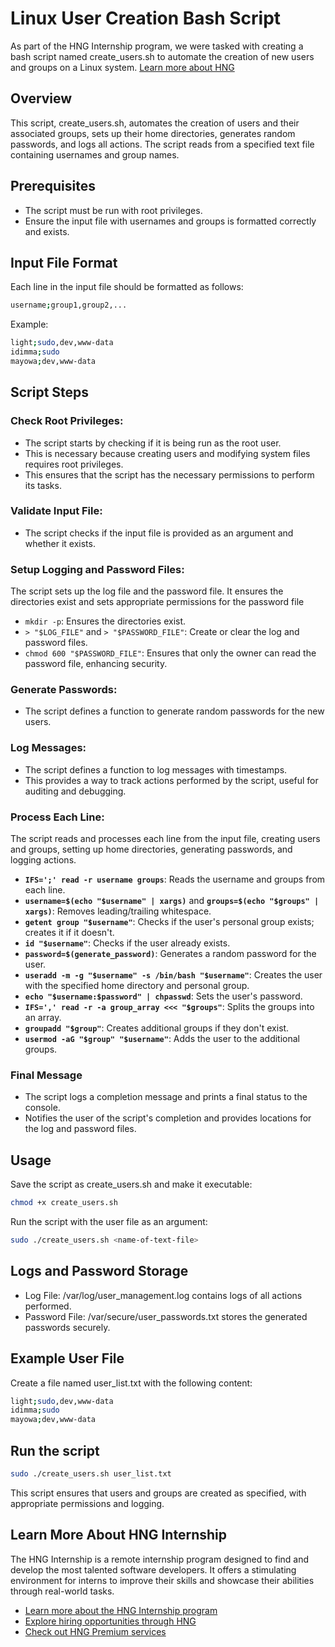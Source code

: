 # Linux User Creation Bash Script
As part of the HNG Internship program, we were tasked with creating a bash script named create_users.sh to automate the creation of new users and groups on a Linux system.
[Learn more about HNG](#learn-more-about-hng-internship)
## Overview
This script, create_users.sh, automates the creation of users and their associated groups, sets up their home directories, generates random passwords, and logs all actions. The script reads from a specified text file containing usernames and group names.

## Prerequisites
- The script must be run with root privileges.
- Ensure the input file with usernames and groups is formatted correctly and exists.

## Input File Format
Each line in the input file should be formatted as follows:
```bash
username;group1,group2,...
```
Example:
```bash
light;sudo,dev,www-data
idimma;sudo
mayowa;dev,www-data
```
## Script Steps
### Check Root Privileges:
- The script starts by checking if it is being run as the root user.
- This is necessary because creating users and modifying system files requires root privileges.
- This ensures that the script has the necessary permissions to perform its tasks.
### Validate Input File:
- The script checks if the input file is provided as an argument and whether it exists.
### Setup Logging and Password Files:
The script sets up the log file and the password file. It ensures the directories exist and sets appropriate permissions for the password file
- `mkdir -p`: Ensures the directories exist.
- `> "$LOG_FILE"` and `> "$PASSWORD_FILE"`: Create or clear the log and password files.
- `chmod 600 "$PASSWORD_FILE"`: Ensures that only the owner can read the password file, enhancing security.
### Generate Passwords:
- The script defines a function to generate random passwords for the new users.
### Log Messages:
- The script defines a function to log messages with timestamps.
- This provides a way to track actions performed by the script, useful for auditing and debugging.
### Process Each Line:
The script reads and processes each line from the input file, creating users and groups, setting up home directories, generating passwords, and logging actions.
- **`IFS=';' read -r username groups`**: Reads the username and groups from each line.
- **`username=$(echo "$username" | xargs)`** and **`groups=$(echo "$groups" | xargs)`**: Removes leading/trailing whitespace.
- **`getent group "$username"`**: Checks if the user's personal group exists; creates it if it doesn't.
- **`id "$username"`**: Checks if the user already exists.
- **`password=$(generate_password)`**: Generates a random password for the user.
- **`useradd -m -g "$username" -s /bin/bash "$username"`**: Creates the user with the specified home directory and personal group.
- **`echo "$username:$password" | chpasswd`**: Sets the user's password.
- **`IFS=',' read -r -a group_array <<< "$groups"`**: Splits the groups into an array.
- **`groupadd "$group"`**: Creates additional groups if they don't exist.
- **`usermod -aG "$group" "$username"`**: Adds the user to the additional groups.
### Final Message
- The script logs a completion message and prints a final status to the console.
- Notifies the user of the script's completion and provides locations for the log and password files.

## Usage
Save the script as create_users.sh and make it executable:
```bash
chmod +x create_users.sh
```
Run the script with the user file as an argument:

```bash
sudo ./create_users.sh <name-of-text-file>
```
## Logs and Password Storage
- Log File: /var/log/user_management.log contains logs of all actions performed.
- Password File: /var/secure/user_passwords.txt stores the generated passwords securely.

## Example User File
Create a file named user_list.txt with the following content:
```bash
light;sudo,dev,www-data
idimma;sudo
mayowa;dev,www-data
```

## Run the script

```bash
sudo ./create_users.sh user_list.txt
```

This script ensures that users and groups are created as specified, with appropriate permissions and logging.

## Learn More About HNG Internship
The HNG Internship is a remote internship program designed to find and develop the most talented software developers. It offers a stimulating environment for interns to improve their skills and showcase their abilities through real-world tasks.
- [Learn more about the HNG Internship program](https://hng.tech/internship)
- [Explore hiring opportunities through HNG](https://hng.tech/hire)
- [Check out HNG Premium services](https://hng.tech/premium)

